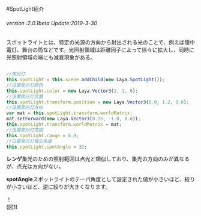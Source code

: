 #SpotLight紹介

###### *version :2.0.1beta   Update:2019-3-30*

スポットライトとは、特定の光源の方向から射出される光のことで、例えば懐中電灯、舞台の筒などです。光照射領域は距離因子によって徐々に拡大し，同時に光照射領域の端にも減衰現象がある。


```typescript

//聚光灯
this.spotLight = this.scene.addChild(new Laya.SpotLight());
//设置聚光灯颜色
this.spotLight.color = new Laya.Vector3(1, 1, 0);
//设置聚光灯位置
this.spotLight.transform.position = new Laya.Vector3(0.0, 1.2, 0.0);
//设置聚光灯方向
var mat = this.spotLight.transform.worldMatrix;
mat.setForward(new Laya.Vector3(0.15, -1.0, 0.0));
this.spotLight.transform.worldMatrix = mat;
//设置聚光灯范围
this.spotLight.range = 6.0;
//设置聚光灯锥形角度
this.spotLight.spotAngle = 32;
```


**レンゲ**集光のための照射範囲は点光と類似しており、集光の方向のみが異なるが、点光は方向がない。

**spotAngle**スポットライトのテーパ角度として設定された値が小さいほど、絞りが小さいほど、逆に絞りが大きくなります。

！[](img/1.png)<br/>(図1)

​